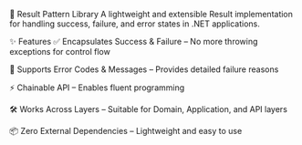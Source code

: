 🚀 Result Pattern Library
A lightweight and extensible Result<T> implementation for handling success, failure, and error states in .NET applications.

✨ Features
✅ Encapsulates Success & Failure – No more throwing exceptions for control flow

🔄 Supports Error Codes & Messages – Provides detailed failure reasons

⚡ Chainable API – Enables fluent programming

🛠️ Works Across Layers – Suitable for Domain, Application, and API layers

📦 Zero External Dependencies – Lightweight and easy to use
